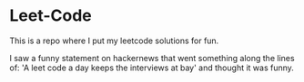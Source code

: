 # Leet-Code

This is a repo where I put my leetcode solutions for fun. 

I saw a funny statement on hackernews that went something along the lines of: 'A leet code a day keeps the interviews at bay' and thought it was funny.
